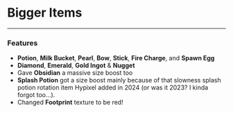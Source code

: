 # Bigger Items

---

### Features

- **Potion**, **Milk Bucket**, **Pearl**, **Bow**, **Stick**, **Fire Charge**, and **Spawn Egg**
- **Diamond**, **Emerald**, **Gold Ingot** & **Nugget**
- Gave **Obsidian** a massive size boost too
- **Splash Potion** got a size boost mainly because of that slowness splash potion rotation item Hypixel added in 2024 (or was it 2023? I kinda forgot too...).
- Changed **Footprint** texture to be red!